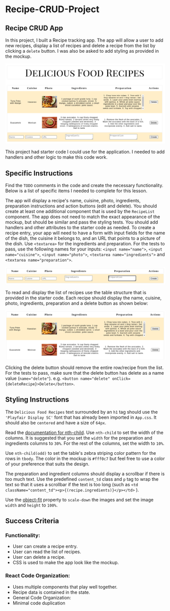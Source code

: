 # Recipe-CRUD-Project
## Recipe CRUD App
In this project, I built a Recipe tracking app. The app will allow a user to add new recipes, display a list of recipes and delete a recipe from the list by clicking a `delete` button. I was also be asked to add styling as provided in the mockup.

![Recipe app](https://github.com/gabrielsanchez/erddiagram/blob/main/deliciousfoods.png?raw=true)

This project had starter code I could use for the application. I needed to add handlers and other logic to make this code work.

## Specific Instructions
Find the `TODO` comments in the code and create the necessary functionality. Below is a list of specific items I needed to complete for this lesson.

The app will display a recipe's name, cuisine, photo, ingredients, preparation instructions and action buttons (edit and delete).
You should create at least one additional component that is used by the `RecipeList` component.
The app does not need to match the exact appearance of the mockup, but should be similar and pass the styling tests.
You should add handlers and other attributes to the starter code as needed.
To create a recipe entry, your app will need to have a form with input fields for the name of the dish, the cuisine it belongs to, and an URL that points to a picture of the dish. Use `<textarea>` for the ingredients and preparation. For the tests to pass, use the following names for your inputs: `<input name="name">`, `<input name="cuisine">`, `<input name="photo">`, `<textarea name="ingredients">` and `<textarea name="preparation">`.

![Create a recipe](https://github.com/gabrielsanchez/erddiagram/blob/main/create-recipe.png?raw=true) 

To read and display the list of recipes use the table structure that is provided in the starter code. Each recipe should display the name, cuisine, photo, ingredients, preparation and a delete button as shown below:

![Recipe list](https://github.com/gabrielsanchez/erddiagram/blob/main/recipeapplist.png?raw=true)

Clicking the delete button should remove the entire row/recipe from the list. For the tests to pass, make sure that the delete button has delete as a name value (`name="delete"`). e.g. `<button name="delete" onClick={deleteRecipe}>Delete</button>`.

## Styling Instructions
The `Delicious Food Recipes` text surrounded by an `h1` tag should use the `'Playfair Display SC'` font that has already been imported in `App.css`. It should also be `centered` and have a size of `64px`.

Read the [documentation for nth-child](https://developer.mozilla.org/en-US/docs/Web/CSS/:nth-child). Use `nth-child` to set the width of the columns. It is suggested that you set the `width` for the preparation and ingredients columns to `30%`. For the rest of the columns, set the width to `10%`.

Use `nth-child(odd)` to set the table's zebra striping color pattern for the rows in `tbody`. The color in the mockup is `#fff0c7` but feel free to use a color of your preference that suits the design.

The preparation and ingredient columns should display a scrollbar if there is too much text. Use the predefined `content_td` class and `p` tag to wrap the text so that it uses a scrollbar if the text is too long (such as `<td className="content_td"><p>{(recipe.ingredients)}</p></td>` ).

Use the [object-fit](https://developer.mozilla.org/en-US/docs/Web/CSS/object-fit) property to `scale-down` the images and set the image `width` and `height` to `100%`.

## Success Criteria
### Functionality:
- User can create a recipe entry.
- User can read the list of recipes.
- User can delete a recipe.
- CSS is used to make the app look like the mockup.
### React Code Organization:
- Uses multiple components that play well together.
- Recipe data is contained in the state.
- General Code Organization:
- Minimal code duplication
